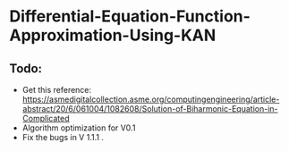 # Differential-Equation-Function-Approximation-Using-KAN
 
## Todo:
- Get this reference: https://asmedigitalcollection.asme.org/computingengineering/article-abstract/20/6/061004/1082608/Solution-of-Biharmonic-Equation-in-Complicated
- Algorithm optimization for V0.1
- Fix the bugs in V 1.1.1 .